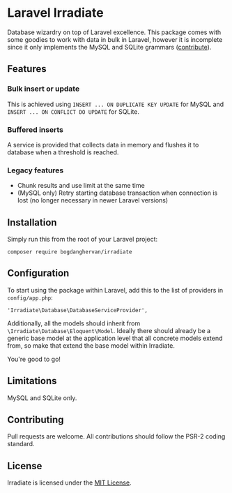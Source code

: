 Laravel Irradiate
=================

Database wizardry on top of Laravel excellence. This package comes with some goodies to work with data in bulk in Laravel,
however it is incomplete since it only implements the MySQL and SQLite grammars ([contribute](#contributing)).

## Features

### Bulk insert or update

This is achieved using `INSERT ... ON DUPLICATE KEY UPDATE` for MySQL and `INSERT ... ON CONFLICT DO UPDATE` for SQLite. 

### Buffered inserts

A service is provided that collects data in memory and flushes it to database when a threshold is reached.

### Legacy features

* Chunk results and use limit at the same time
* (MySQL only) Retry starting database transaction when connection is lost (no longer necessary in newer Laravel versions)

## Installation ##

Simply run this from the root of your Laravel project:
```
composer require bogdanghervan/irradiate
```

## Configuration ##

To start using the package within Laravel, add this to the list of providers in `config/app.php`:

```
'Irradiate\Database\DatabaseServiceProvider',
```

Additionally, all the models should inherit from `\Irradiate\Database\Eloquent\Model`. Ideally there should already be a generic base model at the application level that all concrete models extend from, so make that extend the base model within Irradiate.

You're good to go!

## Limitations

MySQL and SQLite only.

## Contributing

Pull requests are welcome. All contributions should follow the PSR-2 coding standard.

## License

Irradiate is licensed under the [MIT License](https://github.com/bogdanghervan/irradiate/blob/master/LICENSE).
